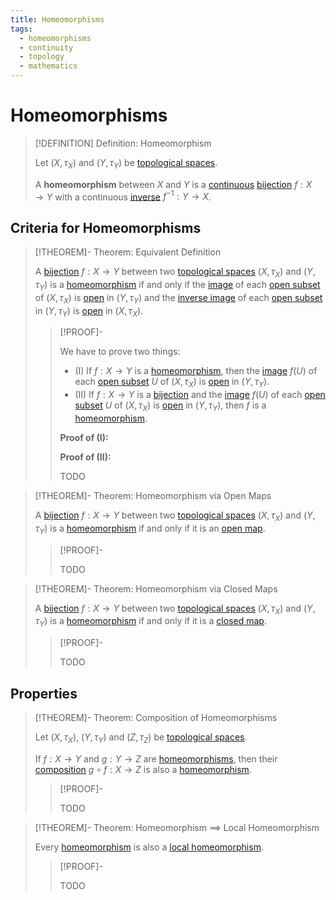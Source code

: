 ```yaml
---
title: Homeomorphisms
tags:
  - homeomorphisms
  - continuity
  - topology
  - mathematics
---
```


# Homeomorphisms

>[!DEFINITION] Definition: Homeomorphism
>
>Let $(X, \tau_X)$ and $(Y,\tau_Y)$ be [topological spaces](../../Topological%20Spaces.md).
>
>A **homeomorphism** between $X$ and $Y$ is a [continuous](../index.md#^continuity) [bijection](../../../Analysis/Functions/Injections,%20Surjections%20and%20Bijections.md) $f: X \to Y$ with a continuous [inverse](../../../Analysis/Functions/Injections,%20Surjections%20and%20Bijections.md) $f^{-1}: Y \to X$.

## Criteria for Homeomorphisms

>[!THEOREM]- Theorem: Equivalent Definition
>
>A [bijection](../../../Analysis/Functions/Injections,%20Surjections%20and%20Bijections.md) $f: X \to Y$ between two [topological spaces](../../Topological%20Spaces.md) $(X, \tau_X)$ and $(Y, \tau_Y)$ is a [homeomorphism](Homeomorphism.md) if and only if the [image](../../../Analysis/Functions/Functions.md) of each [open subset](../../Topological%20Spaces.md) of $(X, \tau_X)$ is [open](../../Topological%20Spaces.md) in $(Y, \tau_Y)$ and the [inverse image](../../../Analysis/Functions/Functions.md) of each [open subset](../../Topological%20Spaces.md) in $(Y, \tau_Y)$ is [open](../../Topological%20Spaces.md) in $(X, \tau_X)$.
>
>>[!PROOF]-
>>
>>We have to prove two things:
>>- (I) If $f: X \to Y$ is a [homeomorphism](Homeomorphism.md), then the [image](../../../Analysis/Functions/Functions.md) $f(U)$ of each [open subset](../../Topological%20Spaces.md) $U$ of $(X, \tau_X)$ is [open](../../Topological%20Spaces.md) in $(Y, \tau_Y)$.
>>- (II) If $f: X \to Y$ is a [bijection](../../../Analysis/Functions/Injections,%20Surjections%20and%20Bijections.md) and the [image](../../../Analysis/Functions/Functions.md) $f(U)$ of each [open subset](../../Topological%20Spaces.md) $U$ of $(X, \tau_X)$ is [open](../../Topological%20Spaces.md) in $(Y, \tau_Y)$, then $f$ is a [homeomorphism](Homeomorphism.md).
>>
>>**Proof of (I):**
>>
>>**Proof of (II):**
>>
>>TODO
>>
>

>[!THEOREM]- Theorem: Homeomorphism via Open Maps
>
>A [bijection](../../../Analysis/Functions/Injections,%20Surjections%20and%20Bijections.md) $f: X \to Y$ between two [topological spaces](../../Topological%20Spaces.md) $(X, \tau_X)$ and $(Y, \tau_Y)$ is a [homeomorphism](Homeomorphism.md) if and only if it is an [open map](../../Maps/Open%20Map.md).
>
>>[!PROOF]-
>>
>>TODO
>>
>

>[!THEOREM]- Theorem: Homeomorphism via Closed Maps
>
>A [bijection](../../../Analysis/Functions/Injections,%20Surjections%20and%20Bijections.md) $f: X \to Y$ between two [topological spaces](../../Topological%20Spaces.md) $(X, \tau_X)$ and $(Y, \tau_Y)$ is a [homeomorphism](Homeomorphism.md) if and only if it is a [closed map](../../Maps/Closed%20Map.md).
>
>>[!PROOF]-
>>
>>TODO
>>
>

## Properties

>[!THEOREM]- Theorem: Composition of Homeomorphisms
>
>Let $(X, \tau_X)$, $(Y, \tau_Y)$ and $(Z, \tau_Z)$ be [topological spaces](../../Topological%20Spaces.md).
>
>If $f: X \to Y$ and $g: Y \to Z$ are [homeomorphisms](./index.md), then their [composition](../../../Analysis/Functions/Composition.md) $g \circ f: X \to Z$ is also a [homeomorphism](./index.md).
>
>>[!PROOF]-
>>
>>TODO
>>
>

>[!THEOREM]- Theorem: Homeomorphism $\implies$ Local Homeomorphism
>
>Every [homeomorphism](./index.md) is also a [local homeomorphism](Local%20Homeomorphisms.md).
>
>>[!PROOF]-
>>
>>TODO
>>
>
